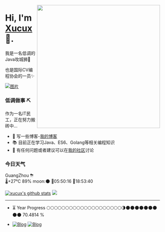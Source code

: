 <a href="https://xucux.github.io" target="_blank"><img align="right" width="400" src="https://cdn.jsdelivr.net/gh/xu-ux/static/img/blog/2021/cat.gif"></a>

# Hi, I'm [Xucux](https://xucux.github.io) 👋.

我是一名低调的Java攻城狮🦁

也是国际CV编程协会的一员✨

[![图片](https://mock.apifox.cn/m1/2137218-0-default/weather/test)](https://xucux.github.io)

### 低调做事 ⛏

作为一名IT民工，正在努力搬砖中...
- 🌱 写一些博客-[我的博客](https://xucux.github.io)
- 📚 目前正在学习Java、ES6、Golang等相关编程知识
- 💬 有任何问题或者建议可以在[我的社区](https://github.com/xucux/xucux/discussions)讨论


### 今日天气

<!--START_WEATHER-->
GuangZhou ⛈  
🌡+27°C 89% moon:🌑
🌄05:50:16 🌇18:53:40
<!--END_WEATHER-->

[![xucux's github stats](https://github-readme-stats.vercel.app/api?username=xucux&show_icons=true&icon_color=0366d6&text_color=24292e&bg_color=ffffff&hide_title=true)](https://github.com/xu-ux/blog-crawl-admin)
![](https://github-readme-stats.vercel.app/api/top-langs/?username=xucux&layout=compact)

---
<!--START_SECTION:progressBar-->

- ⏳ Year Progress  🌕🌕🌕🌕🌕🌕🌕🌕🌕🌕🌕🌕🌕🌕🌕🌕🌕🌕🌕🌕🌗🌑🌑🌑🌑🌑🌑🌑🌑🌑  70.4814 %

<!--END_SECTION:progressBar-->

- 
    [![Blog](https://img.shields.io/badge/Blog-博客园-blue?logo=Blogger&logoColor=white)](https://www.cnblogs.com/xu-ux/)
    [![Blog](https://img.shields.io/badge/Blog-CSDN-red?logo=Blogger&logoColor=red)](https://blog.csdn.net/qq_35341203)



<!--
**xucux/xucux** is a ✨ _special_ ✨ repository because its `README.md` (this file) appears on your GitHub profile.

Here are some ideas to get you started:
- 🔭 I’m currently working on a Java project
- 🌱 I’m currently learning golang and javascipt ES6
- 🔭 I’m currently working on ...
- 🌱 I’m currently learning ...
- 👯 I’m looking to collaborate on ...
- 🤔 I’m looking for help with ...
- 💬 Ask me about ...
- 📫 How to reach me: ...
- 😄 Pronouns: ...
- ⚡ Fun fact: ...
-->
